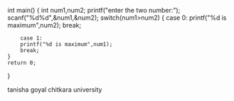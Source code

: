


int main()
{
    int num1,num2;
    printf("enter the two number:");
    scanf("%d%d",&num1,&num2);
    switch(num1>num2)
    {
        case 0:
        printf("%d is maximum",num2);
        break;

        case 1:
        printf("%d is maximum",num1);
        break;
    }
    return 0;
}

tanisha goyal
chitkara university
